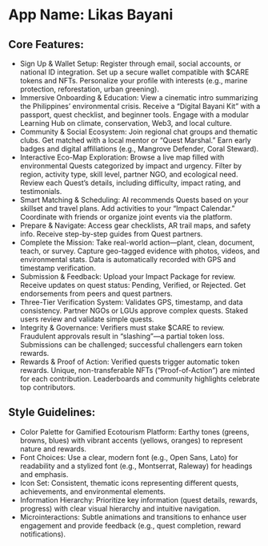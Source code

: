 # **App Name**: Likas Bayani

## Core Features:

- Sign Up & Wallet Setup: Register through email, social accounts, or national ID integration. Set up a secure wallet compatible with $CARE tokens and NFTs. Personalize your profile with interests (e.g., marine protection, reforestation, urban greening).
- Immersive Onboarding & Education: View a cinematic intro summarizing the Philippines’ environmental crisis. Receive a “Digital Bayani Kit” with a passport, quest checklist, and beginner tools. Engage with a modular Learning Hub on climate, conservation, Web3, and local culture.
- Community & Social Ecosystem: Join regional chat groups and thematic clubs. Get matched with a local mentor or “Quest Marshal.” Earn early badges and digital affiliations (e.g., Mangrove Defender, Coral Steward).
- Interactive Eco-Map Exploration: Browse a live map filled with environmental Quests categorized by impact and urgency. Filter by region, activity type, skill level, partner NGO, and ecological need. Review each Quest’s details, including difficulty, impact rating, and testimonials.
- Smart Matching & Scheduling: AI recommends Quests based on your skillset and travel plans. Add activities to your “Impact Calendar.” Coordinate with friends or organize joint events via the platform.
- Prepare & Navigate: Access gear checklists, AR trail maps, and safety info. Receive step-by-step guides from Quest partners.
- Complete the Mission: Take real-world action—plant, clean, document, teach, or survey. Capture geo-tagged evidence with photos, videos, and environmental stats. Data is automatically recorded with GPS and timestamp verification.
- Submission & Feedback: Upload your Impact Package for review. Receive updates on quest status: Pending, Verified, or Rejected. Get endorsements from peers and quest partners.
- Three-Tier Verification System: Validates GPS, timestamp, and data consistency. Partner NGOs or LGUs approve complex quests. Staked users review and validate simple quests.
- Integrity & Governance: Verifiers must stake $CARE to review. Fraudulent approvals result in “slashing”—a partial token loss. Submissions can be challenged; successful challengers earn token rewards.
- Rewards & Proof of Action: Verified quests trigger automatic token rewards. Unique, non-transferable NFTs (“Proof-of-Action”) are minted for each contribution. Leaderboards and community highlights celebrate top contributors.

## Style Guidelines:

- Color Palette for Gamified Ecotourism Platform: Earthy tones (greens, browns, blues) with vibrant accents (yellows, oranges) to represent nature and rewards.
- Font Choices: Use a clear, modern font (e.g., Open Sans, Lato) for readability and a stylized font (e.g., Montserrat, Raleway) for headings and emphasis.
- Icon Set: Consistent, thematic icons representing different quests, achievements, and environmental elements.
- Information Hierarchy: Prioritize key information (quest details, rewards, progress) with clear visual hierarchy and intuitive navigation.
- Microinteractions: Subtle animations and transitions to enhance user engagement and provide feedback (e.g., quest completion, reward notifications).